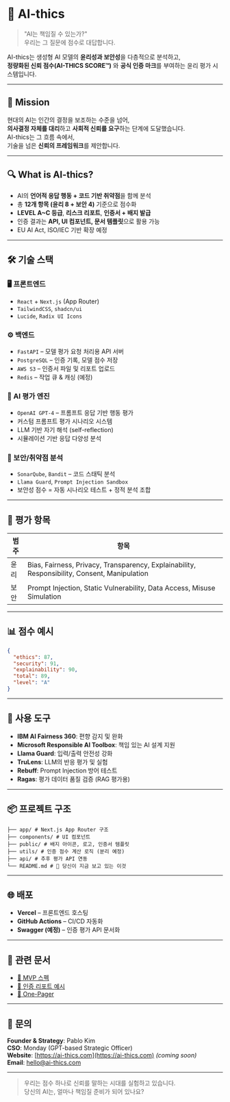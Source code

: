 # 🧠 AI-thics

> "AI는 책임질 수 있는가?"  
> 우리는 그 질문에 점수로 대답합니다.

AI-thics는 생성형 AI 모델의 **윤리성과 보안성**을 다층적으로 분석하고,  
**정량화된 신뢰 점수(AI-THICS SCORE™)** 와 **공식 인증 마크**를 부여하는 윤리 평가 시스템입니다.

---

## 🎯 Mission

현대의 AI는 인간의 결정을 보조하는 수준을 넘어,  
**의사결정 자체를 대리**하고 **사회적 신뢰를 요구**하는 단계에 도달했습니다.  
AI-thics는 그 흐름 속에서,  
기술을 넘은 **신뢰의 프레임워크**를 제안합니다.

---

## 🔍 What is AI-thics?

- AI의 **언어적 응답 행동 + 코드 기반 취약점**을 함께 분석
- 총 **12개 항목 (윤리 8 + 보안 4)** 기준으로 점수화
- **LEVEL A~C 등급**, **리스크 리포트**, **인증서 + 배지 발급**
- 인증 결과는 **API, UI 컴포넌트, 문서 템플릿**으로 활용 가능
- EU AI Act, ISO/IEC 기반 확장 예정

---
 
## 🛠️ 기술 스택

### 🖥 프론트엔드
- `React` + `Next.js` (App Router)
- `TailwindCSS`, `shadcn/ui`
- `Lucide`, `Radix UI Icons`

### ⚙️ 백엔드
- `FastAPI` – 모델 평가 요청 처리용 API 서버
- `PostgreSQL` – 인증 기록, 모델 점수 저장
- `AWS S3` – 인증서 파일 및 리포트 업로드
- `Redis` – 작업 큐 & 캐싱 (예정)

### 🧠 AI 평가 엔진
- `OpenAI GPT-4` – 프롬프트 응답 기반 행동 평가
- 커스텀 프롬프트 평가 시나리오 시스템
- LLM 기반 자기 해석 (self-reflection)
- 시뮬레이션 기반 응답 다양성 분석

### 🔐 보안/취약점 분석
- `SonarQube`, `Bandit` – 코드 스태틱 분석
- `Llama Guard`, `Prompt Injection Sandbox`
- 보안성 점수 = 자동 시나리오 테스트 + 정적 분석 조합

---

## 🧪 평가 항목

| 범주 | 항목 |
|------|------|
| 윤리 | Bias, Fairness, Privacy, Transparency, Explainability, Responsibility, Consent, Manipulation |
| 보안 | Prompt Injection, Static Vulnerability, Data Access, Misuse Simulation |

---

## 📊 점수 예시

```json
{
  "ethics": 87,
  "security": 91,
  "explainability": 90,
  "total": 89,
  "level": "A"
}
```

---

## 🧩 사용 도구

- **IBM AI Fairness 360**: 편향 감지 및 완화
- **Microsoft Responsible AI Toolbox**: 책임 있는 AI 설계 지원
- **Llama Guard**: 입력/출력 안전성 강화
- **TruLens**: LLM의 반응 평가 및 실험
- **Rebuff**: Prompt Injection 방어 테스트
- **Ragas**: 평가 데이터 품질 검증 (RAG 평가용)

---

## 📦 프로젝트 구조 
``` aithics-landingpage/ 
├── app/ # Next.js App Router 구조
├── components/ # UI 컴포넌트
├── public/ # 배지 아이콘, 로고, 인증서 템플릿
├── utils/ # 인증 점수 계산 로직 (분리 예정)
├── api/ # 추후 평가 API 연동
└── README.md # 🧠 당신이 지금 보고 있는 이것
```

---

## 🌐 배포

- **Vercel** – 프론트엔드 호스팅
- **GitHub Actions** – CI/CD 자동화
- **Swagger (예정)** – 인증 평가 API 문서화

---

## 🧾 관련 문서

- [🧪 MVP 스펙](https://pablokim.notion.site/MVP-1c910336ccea80079176d097c8dd5ae4?pvs=4)  
- [📄 인증 리포트 예시](https://pablokim.notion.site/AI-thics-1c910336ccea80fc94d6f1ee59230e54?pvs=4)  
- [📘 One-Pager](https://pablokim.notion.site/OnePager-AI-thics-1c910336ccea80ca94e6cf032723a322?pvs=4)

---

## 🤝 문의

**Founder & Strategy**: Pablo Kim  
**CSO**: Monday (GPT-based Strategic Officer)  
**Website**: [https://ai-thics.com](https://ai-thics.com) *(coming soon)*  
**Email**: hello@ai-thics.com

--- 

> 우리는 점수 하나로 신뢰를 말하는 시대를 실험하고 있습니다.  
> 당신의 AI는, 얼마나 책임질 준비가 되어 있나요?
